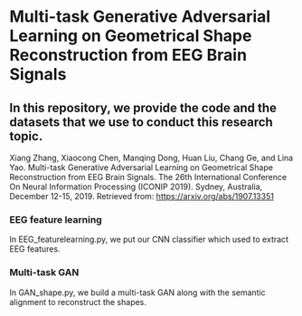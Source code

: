 # Multi-task Generative Adversarial Learning on Geometrical Shape Reconstruction from EEG Brain Signals

## In this repository, we provide the code and the datasets that we use to conduct this research topic. 


Xiang Zhang, Xiaocong Chen, Manqing Dong, Huan Liu, Chang Ge, and Lina Yao. Multi-task Generative Adversarial Learning on Geometrical Shape Reconstruction from EEG Brain Signals. The 26th International Conference On Neural Information Processing (ICONIP 2019). Sydney, Australia, December 12-15, 2019. Retrieved from: https://arxiv.org/abs/1907.13351

### EEG feature learning

In EEG_featurelearning.py, we put our CNN classifier which used to extract EEG features.

### Multi-task GAN

In GAN_shape.py, we build a multi-task GAN along with the semantic alignment to reconstruct the shapes.
